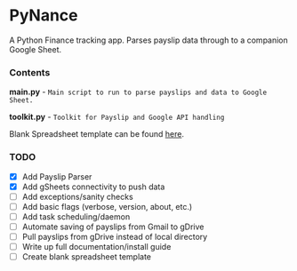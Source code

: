 # PyNance

A Python Finance  tracking app. Parses payslip data through to a companion Google Sheet.

### Contents
**main.py** - `Main script to run to parse payslips and data to Google Sheet.`

**toolkit.py** - `Toolkit for Payslip and Google API handling`

[Comment]: <> (TODO Fix the link)
Blank Spreadsheet template can be found [here](https://www.google.com).

### TODO
- [x] Add Payslip Parser
- [x] Add gSheets connectivity to push data
- [ ] Add exceptions/sanity checks
- [ ] Add basic flags (verbose, version, about, etc.)
- [ ] Add task scheduling/daemon
- [ ] Automate saving of payslips from Gmail to gDrive
- [ ] Pull payslips from gDrive instead of local directory
- [ ] Write up full documentation/install guide
- [ ] Create blank spreadsheet template